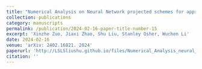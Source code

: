 ```yaml
---
title: "Numerical Analysis on Neural Network projected schemes for approximating one dimensional Wasserstein Gradient Flows"
collection: publications
category: manuscripts
permalink: /publication/2024-02-16-paper-title-number-15
excerpt: 'Xinzhe Zuo, Jiaxi Zhao, Shu Liu, Stanley Osher, Wuchen Li'
date: 2024-02-16
venue: 'arXiv: 2402.16821. 2024'
paperurl: 'http://LSLSliushu.github.io/files/Numerical_Analysis_neural_projected_WGF.pdf'
citation: ''
---
```


